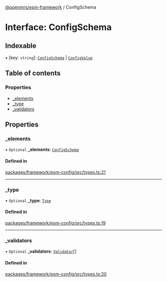 [@openmrs/esm-framework](../API.md) / ConfigSchema

# Interface: ConfigSchema

## Indexable

▪ [key: `string`]: [`ConfigSchema`](ConfigSchema.md) \| [`ConfigValue`](../API.md#configvalue)

## Table of contents

### Properties

- [\_elements](ConfigSchema.md#_elements)
- [\_type](ConfigSchema.md#_type)
- [\_validators](ConfigSchema.md#_validators)

## Properties

### \_elements

• `Optional` **\_elements**: [`ConfigSchema`](ConfigSchema.md)

#### Defined in

[packages/framework/esm-config/src/types.ts:21](https://github.com/mccarthyaaron/openmrs-esm-core/blob/main/packages/framework/esm-config/src/types.ts#L21)

___

### \_type

• `Optional` **\_type**: [`Type`](../enums/Type.md)

#### Defined in

[packages/framework/esm-config/src/types.ts:19](https://github.com/mccarthyaaron/openmrs-esm-core/blob/main/packages/framework/esm-config/src/types.ts#L19)

___

### \_validators

• `Optional` **\_validators**: [`Validator`](../API.md#validator)[]

#### Defined in

[packages/framework/esm-config/src/types.ts:20](https://github.com/mccarthyaaron/openmrs-esm-core/blob/main/packages/framework/esm-config/src/types.ts#L20)
